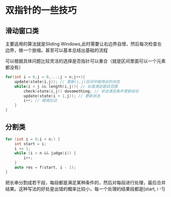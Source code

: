 # 双指针的一些技巧

## 滑动窗口类

主要适用的算法就是Sliding Windows,此时需要让右边界自增，然后每次检查左边界，做一个放缩。甚至可以基本总结出基础的流程

可以根据具体问题比较灵活的选择是否指针可以重合（就是区间里面可以一个元素都没有）

```cpp
for(int i = 0,j = 0,...;j < n;j++){
    update(state(i,j)); // 更新(i,j)区间中能得出的状态
    while(i < j && length(i,j)){ // 长度满足题目范围
        check(state(i,j)) dosomething; // 状态满足条件更新结论
        update(state(i + 1,j)); // 更新状态
        i++; // 缩减左边
    }
}
```

## 分割类

```cpp
for (int i = 0;i < n;) {
    int start = i;
    i += 1;
    while (i < n && judge(i)) {
        i++;
    }
    auto res = f(start, i - 1);
}
```

把长串分割成若干段，每段都是满足某种条件的，然后对每段进行处理，最后合并结果。这种写法的好处是出错的概率比较小，每一个处理的结果段都是[start, i -1]

